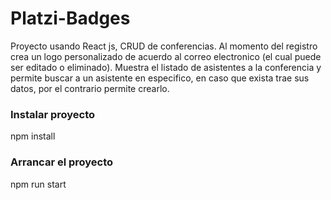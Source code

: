 # Platzi-Badges
Proyecto usando React js, CRUD de conferencias. Al momento del registro crea un logo personalizado de acuerdo al correo electronico (el cual puede ser editado o eliminado). Muestra el listado de asistentes a la conferencia y permite buscar a un asistente en especifico, en caso que exista trae sus datos, por el contrario permite crearlo.

### Instalar proyecto
npm install

### Arrancar el proyecto
npm run start



